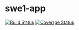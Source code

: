 # swe1-app
[![Build Status](https://travis-ci.com/alldne/swe1-app.svg?branch=master)](https://travis-ci.com/alldne/swe1-app)
[![Coverage Status](https://coveralls.io/repos/github/alldne/swe1-app/badge.svg?branch=aaa)](https://coveralls.io/github/alldne/swe1-app)
